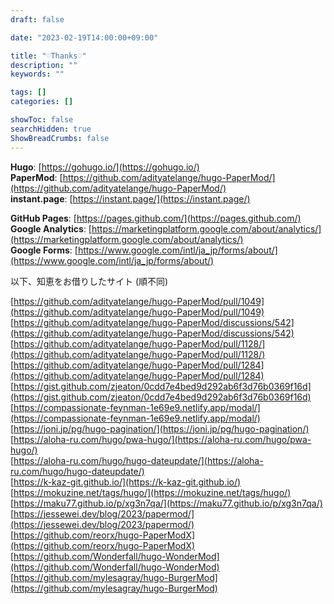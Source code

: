 ```yaml
---
draft: false

date: "2023-02-19T14:00:00+09:00"

title: "♡Thanks♡"
description: ""
keywords: ""

tags: []
categories: []

showToc: false
searchHidden: true
ShowBreadCrumbs: false
---
```


**Hugo**: [https://gohugo.io/](https://gohugo.io/)  
**PaperMod**: [https://github.com/adityatelange/hugo-PaperMod/](https://github.com/adityatelange/hugo-PaperMod/)  
**instant.page**: [https://instant.page/](https://instant.page/)  

**GitHub Pages**: [https://pages.github.com/](https://pages.github.com/)  
**Google Analytics**: [https://marketingplatform.google.com/about/analytics/](https://marketingplatform.google.com/about/analytics/)  
**Google Forms**: [https://www.google.com/intl/ja_jp/forms/about/](https://www.google.com/intl/ja_jp/forms/about/)  

以下、知恵をお借りしたサイト (順不同)  

[https://github.com/adityatelange/hugo-PaperMod/pull/1049](https://github.com/adityatelange/hugo-PaperMod/pull/1049)  
[https://github.com/adityatelange/hugo-PaperMod/discussions/542](https://github.com/adityatelange/hugo-PaperMod/discussions/542)  
[https://github.com/adityatelange/hugo-PaperMod/pull/1128/](https://github.com/adityatelange/hugo-PaperMod/pull/1128/)  
[https://github.com/adityatelange/hugo-PaperMod/pull/1284](https://github.com/adityatelange/hugo-PaperMod/pull/1284)  
[https://gist.github.com/zjeaton/0cdd7e4bed9d292ab6f3d76b0369f16d](https://gist.github.com/zjeaton/0cdd7e4bed9d292ab6f3d76b0369f16d)  
[https://compassionate-feynman-1e69e9.netlify.app/modal/](https://compassionate-feynman-1e69e9.netlify.app/modal/)  
[https://joni.jp/pg/hugo-pagination/](https://joni.jp/pg/hugo-pagination/)  
[https://aloha-ru.com/hugo/pwa-hugo/](https://aloha-ru.com/hugo/pwa-hugo/)  
[https://aloha-ru.com/hugo/hugo-dateupdate/](https://aloha-ru.com/hugo/hugo-dateupdate/)  
[https://k-kaz-git.github.io/](https://k-kaz-git.github.io/)  
[https://mokuzine.net/tags/hugo/](https://mokuzine.net/tags/hugo/)  
[https://maku77.github.io/p/xg3n7qa/](https://maku77.github.io/p/xg3n7qa/)  
[https://jessewei.dev/blog/2023/papermod/](https://jessewei.dev/blog/2023/papermod/)  
[https://github.com/reorx/hugo-PaperModX](https://github.com/reorx/hugo-PaperModX)  
[https://github.com/Wonderfall/hugo-WonderMod](https://github.com/Wonderfall/hugo-WonderMod)  
[https://github.com/mylesagray/hugo-BurgerMod](https://github.com/mylesagray/hugo-BurgerMod)  
